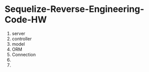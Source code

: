 # Sequelize-Reverse-Engineering-Code-HW
1. server
2. controller 
3. model
4. ORM
5. Connection
6.
7.

